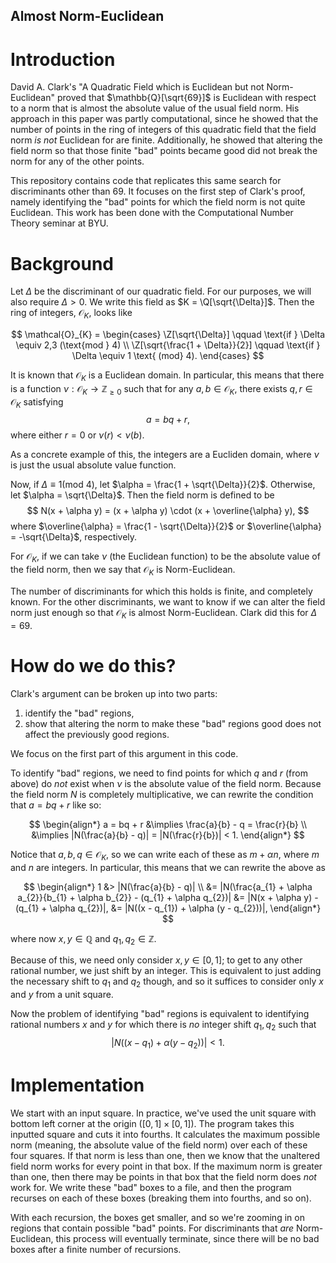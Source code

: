 ## Almost Norm-Euclidean

# Introduction

David A. Clark's "A Quadratic Field which is Euclidean but not Norm-Euclidean" proved that $\mathbb{Q}[\sqrt{69}]$ is Euclidean with respect to a norm that is almost the absolute value of the usual field norm. His approach in this paper was partly computational, since he showed that the number of points in the ring of integers of this quadratic field that the field norm _is not_ Euclidean for are finite. Additionally, he showed that altering the field norm so that those finite "bad" points became good did not break the norm for any of the other points. 

This repository contains code that replicates this same search for discriminants other than 69. It focuses on the first step of Clark's proof, namely identifying the "bad" points for which the field norm is not quite Euclidean. This work has been done with the Computational Number Theory seminar at BYU.

# Background

Let $\Delta$ be the discriminant of our quadratic field. For our purposes, we will also require $\Delta > 0$. We write this field as $K = \Q[\sqrt{\Delta}]$. Then the ring of integers, $\mathcal{O}_{K}$, looks like

$$
    \mathcal{O}_{K} = 
    \begin{cases}
        \Z[\sqrt{\Delta}] \qquad \text{if } \Delta \equiv 2,3 (\text{mod } 4) \\
        \Z[\sqrt{\frac{1 + \Delta}}{2}] \qquad \text{if } \Delta \equiv 1 \text{ (mod} 4).
    \end{cases}
$$

It is known that $\mathcal{O}_{K}$ is a Euclidean domain. In particular, this means that there is a function $\nu : \mathcal{O}_{K} \to \mathbb{Z}_{\geq 0}$ such that for any $a, b \in \mathcal{O}_{K}$, there exists $q, r \in \mathcal{O}_{K}$ satisfying
$$
    a = bq + r,
$$
where either $r = 0$ or $\nu(r) < \nu(b)$.

As a concrete example of this, the integers are a Eucliden domain, where $\nu$ is just the usual absolute value function.

Now, if $\Delta \equiv 1 (\text{mod } 4)$, let $\alpha = \frac{1 + \sqrt{\Delta}}{2}$. Otherwise, let $\alpha = \sqrt{\Delta}$. Then the field norm is defined to be 
$$
    N(x + \alpha y) = (x + \alpha y) \cdot (x + \overline{\alpha} y),
$$
where $\overline{\alpha} = \frac{1 - \sqrt{\Delta}}{2}$ or $\overline{\alpha} = -\sqrt{\Delta}$, respectively.

For $\mathcal{O}_{K}$, if we can take $\nu$ (the Euclidean function) to be the absolute value of the field norm, then we say that $\mathcal{O}_{K}$ is Norm-Euclidean.

The number of discriminants for which this holds is finite, and completely known. For the other discriminants, we want to know if we can alter the field norm just enough so that $\mathcal{O}_{K}$ is almost Norm-Euclidean. Clark did this for $\Delta = 69$.


# How do we do this?

Clark's argument can be broken up into two parts:
1. identify the "bad" regions,
2. show that altering the norm to make these "bad" regions good does not affect the previously good regions.

We focus on the first part of this argument in this code.

To identify "bad" regions, we need to find points for which $q$ and $r$ (from above) do _not_ exist when $\nu$ is the absolute value of the field norm. Because the field norm $N$ is completely multiplicative, we can rewrite the condition that $a = bq + r$ like so:

$$
\begin{align*}
    a = bq + r &\implies \frac{a}{b} - q = \frac{r}{b} \\
    &\implies |N(\frac{a}{b} - q)| = |N(\frac{r}{b})| < 1.
\end{align*}
$$

Notice that $a,b,q \in \mathcal{O}_{K}$, so we can write each of these as $m + \alpha n$, where $m$ and $n$ are integers. In particular, this means that we can rewrite the above as

$$
\begin{align*}
    1 &> |N(\frac{a}{b} - q)| \\
    &= |N(\frac{a_{1} + \alpha a_{2}}{b_{1} + \alpha b_{2}} - (q_{1} + \alpha q_{2})| 
    &= |N(x + \alpha y) - (q_{1} + \alpha q_{2})|,
    &= |N((x - q_{1}) + \alpha (y - q_{2}))|,
\end{align*}
$$

where now $x,y \in \mathbb{Q}$ and $q_{1}, q_{2} \in \mathbb{Z}$.

Because of this, we need only consider $x,y \in [0,1]$; to get to any other rational number, we just shift by an integer. This is equivalent to just adding the necessary shift to $q_{1}$ and $q_{2}$ though, and so it suffices to consider only $x$ and $y$ from a unit square.

Now the problem of identifying "bad" regions is equivalent to identifying rational numbers $x$ and $y$ for which there is _no_ integer shift $q_{1}, q_{2}$ such that
$$
    |N((x - q_{1}) + \alpha (y - q_{2}))| < 1.
$$

# Implementation

We start with an input square. In practice, we've used the unit square with bottom left corner at the origin $([0,1] \times [0, 1])$. The program takes this inputted square and cuts it into fourths. It calculates the maximum possible norm (meaning, the absolute value of the field norm) over each of these four squares. If that norm is less than one, then we know that the unaltered field norm works for every point in that box. If the maximum norm is greater than one, then there may be points in that box that the field norm does _not_ work for. We write these "bad" boxes to a file, and then the program recurses on each of these boxes (breaking them into fourths, and so on). 

With each recursion, the boxes get smaller, and so we're zooming in on regions that contain possible "bad" points. For discriminants that _are_ Norm-Euclidean, this process will eventually terminate, since there will be no bad boxes after a finite number of recursions. 

<!--Clark proved that, although there _are_ bad regions when the discriminant is 69, the number of bad points in these regions is finite. In fact, a minor change to the field norm "fixes" the field norm so that it works for these bad points, and doesn't break the field norm for any of the good points.-->

<!--How to use / what packages you need-->

<!--This code is written in Sagemath. It uses the packages matplotlib, json, numpy, os, argparse, multiprocessing, and warnings.-->

